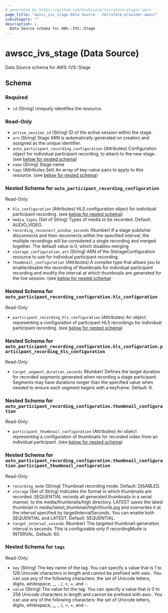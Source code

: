 ```yaml
---
# generated by https://github.com/hashicorp/terraform-plugin-docs
page_title: "awscc_ivs_stage Data Source - terraform-provider-awscc"
subcategory: ""
description: |-
  Data Source schema for AWS::IVS::Stage
---
```


# awscc_ivs_stage (Data Source)

Data Source schema for AWS::IVS::Stage



<!-- schema generated by tfplugindocs -->
## Schema

### Required

- `id` (String) Uniquely identifies the resource.

### Read-Only

- `active_session_id` (String) ID of the active session within the stage.
- `arn` (String) Stage ARN is automatically generated on creation and assigned as the unique identifier.
- `auto_participant_recording_configuration` (Attributes) Configuration object for individual participant recording, to attach to the new stage. (see [below for nested schema](#nestedatt--auto_participant_recording_configuration))
- `name` (String) Stage name
- `tags` (Attributes Set) An array of key-value pairs to apply to this resource. (see [below for nested schema](#nestedatt--tags))

<a id="nestedatt--auto_participant_recording_configuration"></a>
### Nested Schema for `auto_participant_recording_configuration`

Read-Only:

- `hls_configuration` (Attributes) HLS configuration object for individual participant recording. (see [below for nested schema](#nestedatt--auto_participant_recording_configuration--hls_configuration))
- `media_types` (Set of String) Types of media to be recorded. Default: AUDIO_VIDEO.
- `recording_reconnect_window_seconds` (Number) If a stage publisher disconnects and then reconnects within the specified interval, the multiple recordings will be considered a single recording and merged together. The default value is 0, which disables merging.
- `storage_configuration_arn` (String) ARN of the StorageConfiguration resource to use for individual participant recording.
- `thumbnail_configuration` (Attributes) A complex type that allows you to enable/disable the recording of thumbnails for individual participant recording and modify the interval at which thumbnails are generated for the live session. (see [below for nested schema](#nestedatt--auto_participant_recording_configuration--thumbnail_configuration))

<a id="nestedatt--auto_participant_recording_configuration--hls_configuration"></a>
### Nested Schema for `auto_participant_recording_configuration.hls_configuration`

Read-Only:

- `participant_recording_hls_configuration` (Attributes) An object representing a configuration of participant HLS recordings for individual participant recording. (see [below for nested schema](#nestedatt--auto_participant_recording_configuration--hls_configuration--participant_recording_hls_configuration))

<a id="nestedatt--auto_participant_recording_configuration--hls_configuration--participant_recording_hls_configuration"></a>
### Nested Schema for `auto_participant_recording_configuration.hls_configuration.participant_recording_hls_configuration`

Read-Only:

- `target_segment_duration_seconds` (Number) Defines the target duration for recorded segments generated when recording a stage participant. Segments may have durations longer than the specified value when needed to ensure each segment begins with a keyframe. Default: 6.



<a id="nestedatt--auto_participant_recording_configuration--thumbnail_configuration"></a>
### Nested Schema for `auto_participant_recording_configuration.thumbnail_configuration`

Read-Only:

- `participant_thumbnail_configuration` (Attributes) An object representing a configuration of thumbnails for recorded video from an individual participant. (see [below for nested schema](#nestedatt--auto_participant_recording_configuration--thumbnail_configuration--participant_thumbnail_configuration))

<a id="nestedatt--auto_participant_recording_configuration--thumbnail_configuration--participant_thumbnail_configuration"></a>
### Nested Schema for `auto_participant_recording_configuration.thumbnail_configuration.participant_thumbnail_configuration`

Read-Only:

- `recording_mode` (String) Thumbnail recording mode. Default: DISABLED.
- `storage` (Set of String) Indicates the format in which thumbnails are recorded. SEQUENTIAL records all generated thumbnails in a serial manner, to the media/thumbnails/high directory. LATEST saves the latest thumbnail in media/latest_thumbnail/high/thumb.jpg and overwrites it at the interval specified by targetIntervalSeconds. You can enable both SEQUENTIAL and LATEST. Default: SEQUENTIAL.
- `target_interval_seconds` (Number) The targeted thumbnail-generation interval in seconds. This is configurable only if recordingMode is INTERVAL. Default: 60.




<a id="nestedatt--tags"></a>
### Nested Schema for `tags`

Read-Only:

- `key` (String) The key name of the tag. You can specify a value that is 1 to 128 Unicode characters in length and cannot be prefixed with aws:. You can use any of the following characters: the set of Unicode letters, digits, whitespace, _, ., /, =, +, and -.
- `value` (String) The value for the tag. You can specify a value that is 0 to 256 Unicode characters in length and cannot be prefixed with aws:. You can use any of the following characters: the set of Unicode letters, digits, whitespace, _, ., /, =, +, and -.
